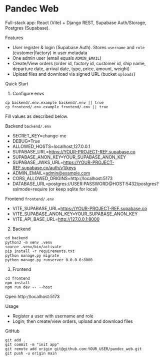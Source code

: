 # Pandec Web

Full-stack app: React (Vite) + Django REST, Supabase Auth/Storage, Postgres (Supabase).

Features
- User register & login (Supabase Auth). Stores `username` and `role` (customer|factory) in user metadata
- One admin user (email equals `ADMIN_EMAIL`)
- Create/View orders (order id, factory id, customer id, ship name, departure date, arrival date, type, price, amount, weight)
- Upload files and download via signed URL (bucket `uploads`)

Quick Start
1) Configure envs
```
cp backend/.env.example backend/.env || true
cp frontend/.env.example frontend/.env || true
```
Fill values as described below.

Backend `backend/.env`
- SECRET_KEY=change-me
- DEBUG=True
- ALLOWED_HOSTS=localhost,127.0.0.1
- SUPABASE_URL=https://YOUR-PROJECT-REF.supabase.co
- SUPABASE_ANON_KEY=YOUR_SUPABASE_ANON_KEY
- SUPABASE_JWKS_URL=https://YOUR-PROJECT-REF.supabase.co/auth/v1/keys
- ADMIN_EMAIL=admin@example.com
- CORS_ALLOWED_ORIGINS=http://localhost:5173
- DATABASE_URL=postgres://USER:PASSWORD@HOST:5432/postgres?sslmode=require (or keep sqlite for local)

Frontend `frontend/.env`
- VITE_SUPABASE_URL=https://YOUR-PROJECT-REF.supabase.co
- VITE_SUPABASE_ANON_KEY=YOUR_SUPABASE_ANON_KEY
- VITE_API_BASE_URL=http://127.0.0.1:8000

2) Backend
```
cd backend
python3 -m venv .venv
source .venv/bin/activate
pip install -r requirements.txt
python manage.py migrate
python manage.py runserver 0.0.0.0:8000
```

3) Frontend
```
cd frontend
npm install
npm run dev -- --host
```

Open http://localhost:5173

Usage
- Register a user with username and role
- Login; then create/view orders, upload and download files

GitHub
```
git add .
git commit -m "init app"
git remote add origin git@github.com:YOUR_USER/pandec_web.git
git push -u origin main
```
